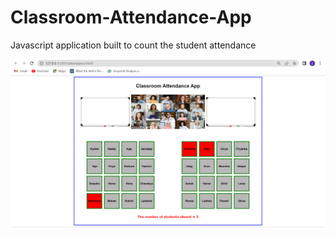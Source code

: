 # Classroom-Attendance-App
 Javascript application built to count the student attendance

![Classroom Attendance App - Output](Output.png)